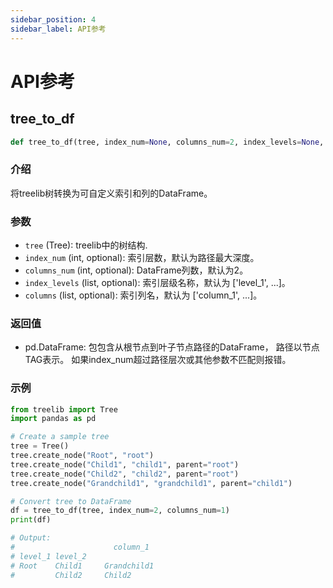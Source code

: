 ```yaml
---
sidebar_position: 4
sidebar_label: API参考
---
```

# API参考

## tree_to_df

```python
def tree_to_df(tree, index_num=None, columns_num=2, index_levels=None, columns=None):
```

### 介绍

将treelib树转换为可自定义索引和列的DataFrame。

### 参数

- `tree` (Tree): treelib中的树结构.
- `index_num` (int, optional): 索引层数，默认为路径最大深度。
- `columns_num` (int, optional): DataFrame列数，默认为2。
- `index_levels` (list, optional): 索引层级名称，默认为 ['level_1', ...]。
- `columns` (list, optional): 索引列名，默认为 ['column_1', ...]。

### 返回值

- pd.DataFrame: 包包含从根节点到叶子节点路径的DataFrame，
  路径以节点TAG表示。
如果index_num超过路径层次或其他参数不匹配则报错。
### 示例

```python
from treelib import Tree
import pandas as pd

# Create a sample tree
tree = Tree()
tree.create_node("Root", "root")
tree.create_node("Child1", "child1", parent="root")
tree.create_node("Child2", "child2", parent="root")
tree.create_node("Grandchild1", "grandchild1", parent="child1")

# Convert tree to DataFrame
df = tree_to_df(tree, index_num=2, columns_num=1)
print(df)

# Output:
#                      column_1
# level_1 level_2             
# Root    Child1     Grandchild1
#         Child2     Child2
```
